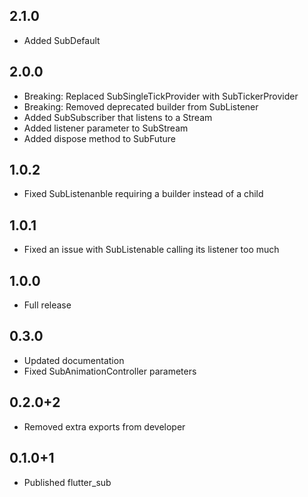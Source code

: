 ## 2.1.0

- Added SubDefault

## 2.0.0

- Breaking: Replaced SubSingleTickProvider with SubTickerProvider
- Breaking: Removed deprecated builder from SubListener
- Added SubSubscriber that listens to a Stream
- Added listener parameter to SubStream
- Added dispose method to SubFuture

## 1.0.2

- Fixed SubListenanble requiring a builder instead of a child

## 1.0.1

- Fixed an issue with SubListenable calling its listener too much

## 1.0.0

- Full release

## 0.3.0

- Updated documentation
- Fixed SubAnimationController parameters

## 0.2.0+2

- Removed extra exports from developer

## 0.1.0+1

- Published flutter_sub
